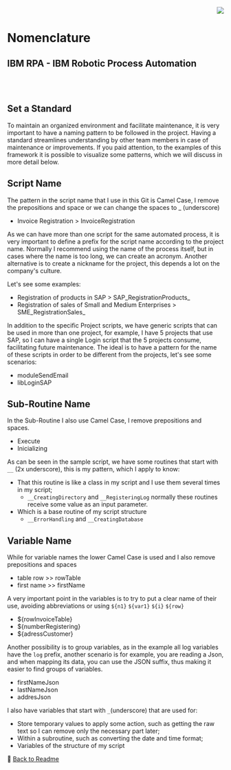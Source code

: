 <p align="right">
   <img src="http://img.shields.io/static/v1?label=STATUS&message=UNDER%20DEVELOPMENT&color=RED&style=for-the-badge"/>
 <!--  <img src="http://img.shields.io/static/v1?label=STATUS&message=CONCLUIDO&color=GREEN&style=for-the-badge"/>-->
</p>

# Nomenclature

	
<h2>IBM RPA - IBM Robotic Process Automation</h2> <br /><br />

## Set a Standard

To maintain an organized environment and facilitate maintenance, it is very important to have a naming pattern to be followed in the project. Having a standard streamlines understanding by other team members in case of maintenance or improvements. If you paid attention, to the examples of this framework it is possible to visualize some patterns, which we will discuss in more detail below.

## Script Name

The pattern in the script name that I use in this Git is Camel Case, I remove the prepositions and space or we can change the spaces to _ (underscore)

- Invoice Registration > InvoiceRegistration

As we can have more than one script for the same automated process, it is very important to define a prefix for the script name according to the project name. Normally I recommend using the name of the process itself, but in cases where the name is too long, we can create an acronym. Another alternative is to create a nickname for the project, this depends a lot on the company's culture.

Let's see some examples:

- Registration of products in SAP > SAP_RegistrationProducts_
- Registration of sales of Small and Medium Enterprises > SME_RegistrationSales_

In addition to the specific Project scripts, we have generic scripts that can be used in more than one project, for example, I have 5 projects that use SAP, so I can have a single Login script that the 5 projects consume, facilitating future maintenance. The ideal is to have a pattern for the name of these scripts in order to be different from the projects, let's see some scenarios:

- moduleSendEmail
- libLoginSAP


## Sub-Routine Name

In the Sub-Routine I also use Camel Case, I remove prepositions and spaces.

- Execute
- Inicializing

As can be seen in the sample script, we have some routines that start with `__` (2x underscore), this is my pattern, which I apply to know:

- That this routine is like a class in my script and I use them several times in my script;
  - `__CreatingDirectory` and `__RegisteringLog` normally these routines receive some value as an input parameter.
- Which is a base routine of my script structure
  - `__ErrorHandling` and `__CreatingDatabase`

## Variable Name

While for variable names the lower Camel Case is used and I also remove prepositions and spaces

- table row >> rowTable
- first name >> firstName

A very important point in the variables is to try to put a clear name of their use, avoiding abbreviations or using `${n1}` `${var1}` `${i}` `${row}`

- ${rowInvoiceTable}
- ${numberRegistering}
- ${adressCustomer}

Another possibility is to group variables, as in the example all log variables have the `log` prefix, another scenario is for example, you are reading a Json, and when mapping its data, you can use the JSON suffix, thus making it easier to find groups of variables.

- firstNameJson
- lastNameJson
- addresJson

I also have variables that start with `_`(underscore) that are used for:
- Store temporary values to apply some action, such as getting the raw text so I can remove only the necessary part later;
- Within a subroutine, such as converting the date and time format;
- Variables of the structure of my script

:small_blue_diamond: [Back to Readme](https://github.com/angeloalves88/IBM-RPA-Script-Template/blob/main/README.md)

